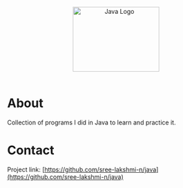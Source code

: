 
<br>
<div align="center">
    <img src="https://cdn.icon-icons.com/icons2/2699/PNG/512/java_logo_icon_168609.png" alt="Java Logo" width="200" height="150">
</div>
<br>

# About #

Collection of programs I did in Java to learn and practice it.


# Contact #

Project link: [https://github.com/sree-lakshmi-n/java](https://github.com/sree-lakshmi-n/java)
